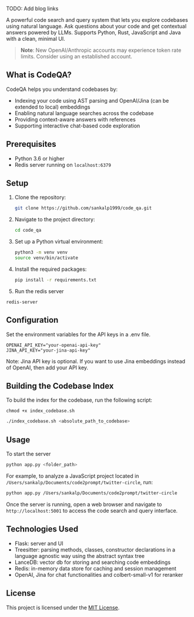 
TODO: Add blog links

A powerful code search and query system that lets you explore codebases using natural language. Ask questions about your code and get contextual answers powered by LLMs. Supports Python, Rust, JavaScript and Java with a clean, minimal UI.

> **Note**: New OpenAI/Anthropic accounts may experience token rate limits. Consider using an established account.

## What is CodeQA?

CodeQA helps you understand codebases by:
- Indexing your code using AST parsing and OpenAI/Jina (can be extended to local) embeddings
- Enabling natural language searches across the codebase
- Providing context-aware answers with references
- Supporting interactive chat-based code exploration


## Prerequisites

- Python 3.6 or higher
- Redis server running on `localhost:6379`

## Setup

1. Clone the repository:

   ```bash
   git clone https://github.com/sankalp1999/code_qa.git
   ```

2. Navigate to the project directory:

   ```bash
   cd code_qa
   ```

3. Set up a Python virtual environment:

   ```bash
   python3 -m venv venv
   source venv/bin/activate
   ```

4. Install the required packages:

   ```bash
   pip install -r requirements.txt
   ```

5. Run the redis server
```
redis-server
```

## Configuration

Set the environment variables for the API keys in a .env file.

```
OPENAI_API_KEY="your-openai-api-key"
JINA_API_KEY="your-jina-api-key"
```
Note: Jina API key is optional. If you want to use Jina embeddings instead of OpenAI, then add your API key.
## Building the Codebase Index

To build the index for the codebase, run the following script:


```
chmod +x index_codebase.sh
```

```bash
./index_codebase.sh <absolute_path_to_codebase>
```


## Usage

To start the server

```bash
python app.py <folder_path>
```

For example, to analyze a JavaScript project located in `/Users/sankalp/Documents/code2prompt/twitter-circle`, run:

```bash
python app.py /Users/sankalp/Documents/code2prompt/twitter-circle
```

Once the server is running, open a web browser and navigate to `http://localhost:5001` to access the code search and query interface.


## Technologies Used

- Flask: server and UI
- Treesitter: parsing methods, classes, constructor declarations in a language agnostic way using the abstract syntax tree
- LanceDB: vector db for storing and searching code embeddings
- Redis: in-memory data store for caching and session management
- OpenAI, Jina for chat functionalities and colbert-small-v1 for reranker


## License

This project is licensed under the [MIT License](LICENSE).
